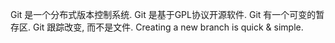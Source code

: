 Git 是一个分布式版本控制系统.
Git 是基于GPL协议开源软件.
Git 有一个可变的暂存区.
Git 跟踪改变, 而不是文件.
Creating a new branch is quick & simple.
